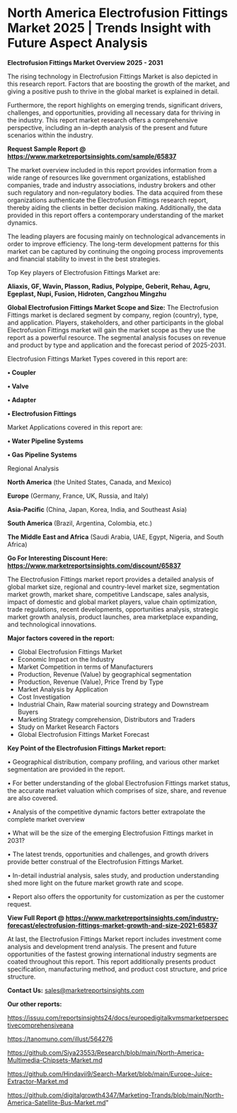 # North America Electrofusion Fittings Market 2025 | Trends Insight with Future Aspect Analysis

<Strong> Electrofusion Fittings Market Overview 2025 - 2031</strong>

The rising technology in Electrofusion Fittings Market is also depicted in this research report. Factors that are boosting the growth of the market, and giving a positive push to thrive in the global market is explained in detail.

Furthermore, the report highlights on emerging trends, significant drivers, challenges, and opportunities, providing all necessary data for thriving in the industry. This report market research offers a comprehensive perspective, including an in-depth analysis of the present and future scenarios within the industry.

<strong>Request Sample Report @ <a href=https://www.marketreportsinsights.com/sample/65837>https://www.marketreportsinsights.com/sample/65837</a></strong>

The market overview included in this report provides information from a wide range of resources like government organizations, established companies, trade and industry associations, industry brokers and other such regulatory and non-regulatory bodies. The data acquired from these organizations authenticate the Electrofusion Fittings research report, thereby aiding the clients in better decision making. Additionally, the data provided in this report offers a contemporary understanding of the market dynamics.

The leading players are focusing mainly on technological advancements in order to improve efficiency. The long-term development patterns for this market can be captured by continuing the ongoing process improvements and financial stability to invest in the best strategies.

Top Key players of Electrofusion Fittings Market are:

<strong>Aliaxis, GF, Wavin, Plasson, Radius, Polypipe, Geberit, Rehau, Agru, Egeplast, Nupi, Fusion, Hidroten, Cangzhou Mingzhu</strong>

<strong><b>Global Electrofusion Fittings Market Scope and Size:</b></strong>
The Electrofusion Fittings market is declared segment by company, region (country), type, and application. Players, stakeholders, and other participants in the global Electrofusion Fittings market will gain the market scope as they use the report as a powerful resource. The segmental analysis focuses on revenue and product by type and application and the forecast period of 2025-2031.

Electrofusion Fittings Market Types covered in this report are:

<strong>• Coupler

• Valve

• Adapter

• Electrofusion Fittings</strong>

Market Applications covered in this report are:

<strong>• Water Pipeline Systems

• Gas Pipeline Systems</strong> 

Regional Analysis

<strong>North America</strong> (the United States, Canada, and Mexico)

<strong>Europe</strong> (Germany, France, UK, Russia, and Italy)

<strong>Asia-Pacific</strong> (China, Japan, Korea, India, and Southeast Asia)

<strong>South America</strong> (Brazil, Argentina, Colombia, etc.)

<strong>The Middle East and Africa</strong> (Saudi Arabia, UAE, Egypt, Nigeria, and South Africa)

<strong>Go For Interesting Discount Here: <a href=https://www.marketreportsinsights.com/discount/65837>https://www.marketreportsinsights.com/discount/65837</a></strong>

The Electrofusion Fittings market report provides a detailed analysis of global market size, regional and country-level market size, segmentation market growth, market share, competitive Landscape, sales analysis, impact of domestic and global market players, value chain optimization, trade regulations, recent developments, opportunities analysis, strategic market growth analysis, product launches, area marketplace expanding, and technological innovations.

<strong><b>Major factors covered in the report:</b></strong>
<ul>
  <li>Global Electrofusion Fittings Market </li>
  <li>Economic Impact on the Industry</li>
  <li>Market Competition in terms of Manufacturers</li>
  <li>Production, Revenue (Value) by geographical segmentation</li>
  <li>Production, Revenue (Value), Price Trend by Type</li>
  <li>Market Analysis by Application</li>
  <li>Cost Investigation</li>
  <li>Industrial Chain, Raw material sourcing strategy and Downstream Buyers</li>
  <li>Marketing Strategy comprehension, Distributors and Traders</li>
  <li>Study on Market Research Factors</li>
  <li>Global Electrofusion Fittings Market Forecast</li>
</ul>

<strong><b>Key Point of the Electrofusion Fittings Market report:</b></strong>

• Geographical distribution, company profiling, and various other market segmentation are provided in the report.

• For better understanding of the global Electrofusion Fittings market status, the accurate market valuation which comprises of size, share, and revenue are also covered.

• Analysis of the competitive dynamic factors better extrapolate the complete market overview

• What will be the size of the emerging Electrofusion Fittings market in 2031?

• The latest trends, opportunities and challenges, and growth drivers provide better construal of the Electrofusion Fittings Market.

• In-detail industrial analysis, sales study, and production understanding shed more light on the future market growth rate and scope.

• Report also offers the opportunity for customization as per the customer request.

<strong><b>View Full Report @ <a href=https://www.marketreportsinsights.com/industry-forecast/electrofusion-fittings-market-growth-and-size-2021-65837>https://www.marketreportsinsights.com/industry-forecast/electrofusion-fittings-market-growth-and-size-2021-65837</a></b></strong>


At last, the Electrofusion Fittings Market report includes investment come analysis and development trend analysis. The present and future opportunities of the fastest growing international industry segments are coated throughout this report. This report additionally presents product specification, manufacturing method, and product cost structure, and price structure.

<strong>Contact Us:</strong>
sales@marketreportsinsights.com

<strong>Our other reports:</strong>

<a href=https://issuu.com/reportsinsights24/docs/europedigitalkvmsmarketperspectivecomprehensiveana>https://issuu.com/reportsinsights24/docs/europedigitalkvmsmarketperspectivecomprehensiveana</a>

<a href=https://tanomuno.com/illust/564276>https://tanomuno.com/illust/564276</a>

<a href=https://github.com/Siya23553/Research/blob/main/North-America-Multimedia-Chipsets-Market.md>https://github.com/Siya23553/Research/blob/main/North-America-Multimedia-Chipsets-Market.md</a>

<a href=https://github.com/Hindavii9/Search-Market/blob/main/Europe-Juice-Extractor-Market.md>https://github.com/Hindavii9/Search-Market/blob/main/Europe-Juice-Extractor-Market.md</a>

<a href=https://github.com/digitalgrowth4347/Marketing-Trands/blob/main/North-America-Satellite-Bus-Market.md>https://github.com/digitalgrowth4347/Marketing-Trands/blob/main/North-America-Satellite-Bus-Market.md</a>"
